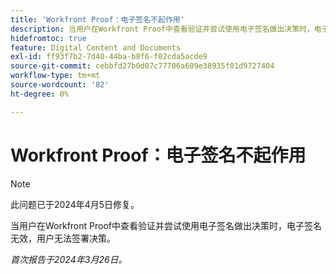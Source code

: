 ```yaml
---
title: 'Workfront Proof：电子签名不起作用'
description: 当用户在Workfront Proof中查看验证并尝试使用电子签名做出决策时，电子签名无效，用户无法签署决策。
hidefromtoc: true
feature: Digital Content and Documents
exl-id: ff93f7b2-7d40-44ba-b8f6-f02cda5acde9
source-git-commit: cebbfd27b0d07c77706a609e38935f01d9727404
workflow-type: tm+mt
source-wordcount: '82'
ht-degree: 0%

---
```


# Workfront Proof：电子签名不起作用

>[!NOTE]
>
>此问题已于2024年4月5日修复。

<!--wf. wfp-->

当用户在Workfront Proof中查看验证并尝试使用电子签名做出决策时，电子签名无效，用户无法签署决策。

_首次报告于2024年3月26日。_
